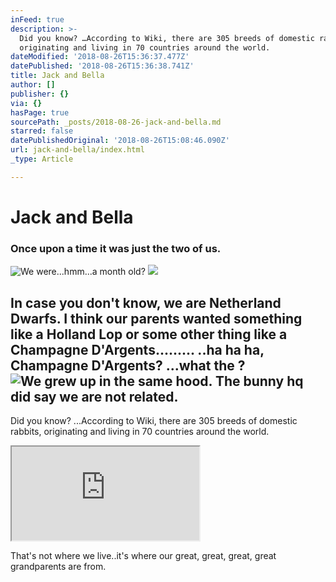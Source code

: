 ```yaml
---
inFeed: true
description: >-
  Did you know? …According to Wiki, there are 305 breeds of domestic rabbits,
  originating and living in 70 countries around the world. 
dateModified: '2018-08-26T15:36:37.477Z'
datePublished: '2018-08-26T15:36:38.741Z'
title: Jack and Bella
author: []
publisher: {}
via: {}
hasPage: true
sourcePath: _posts/2018-08-26-jack-and-bella.md
starred: false
datePublishedOriginal: '2018-08-26T15:08:46.090Z'
url: jack-and-bella/index.html
_type: Article

---
```

# Jack and Bella

### Once upon a time it was just the two of us.
![We were...hmm...a month old?](https://the-grid-user-content.s3-us-west-2.amazonaws.com/e217328a-d23a-4ce4-9042-e2c991afbdd4.jpg)
![](https://the-grid-user-content.s3-us-west-2.amazonaws.com/27bf866d-2849-4577-b56a-131dd38940aa.jpg)

## In case you don't know, we are Netherland Dwarfs. I think our parents wanted something like a Holland Lop or some other thing like a Champagne D'Argents......... ..ha ha ha, Champagne D'Argents? ...what the ? ![We grew up in the same hood. The bunny hq did say we are not related. ](https://s3-us-west-2.amazonaws.com/the-grid-img/p/ee7ad85891a06d3c71e3cf2d7d4cdd362c720b48.jpg)

Did you know? ...According to Wiki, there are 305 breeds of domestic rabbits, originating and living in 70 countries around the world. 

<iframe src="https://the-grid.github.io/ed-location/?latitude=51.83577752045248&amp;longitude=5.2734375&amp;zoom=3&amp;address=Netherlands" style=""></iframe>

That's not where we live..it's where our great, great, great, great grandparents are from.